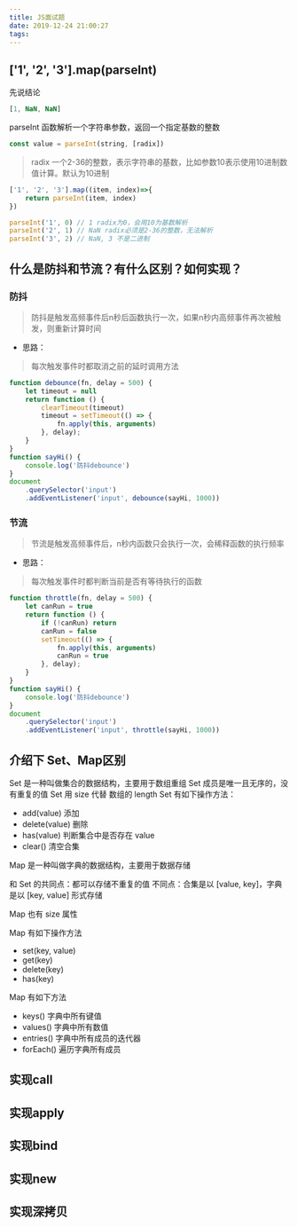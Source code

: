 ```yaml
---
title: JS面试题
date: 2019-12-24 21:00:27
tags:
---
```


## ['1', '2', '3'].map(parseInt)

先说结论

``` js 
[1, NaN, NaN]
```

parseInt 函数解析一个字符串参数，返回一个指定基数的整数

``` js
const value = parseInt(string, [radix])
```

> radix 一个2-36的整数，表示字符串的基数，比如参数10表示使用10进制数值计算。默认为10进制


``` js
['1', '2', '3'].map((item, index)=>{
    return parseInt(item, index)
})

parseInt('1', 0) // 1 radix为0，会用10为基数解析
parseInt('2', 1) // NaN radix必须是2-36的整数，无法解析
parseInt('3', 2) // NaN, 3 不是二进制
```

## 什么是防抖和节流？有什么区别？如何实现？

### 防抖

> 防抖是触发高频事件后n秒后函数执行一次，如果n秒内高频事件再次被触发，则重新计算时间

* 思路：

> 每次触发事件时都取消之前的延时调用方法

``` js
function debounce(fn, delay = 500) {
    let timeout = null
    return function () {
        clearTimeout(timeout)
        timeout = setTimeout(() => {
            fn.apply(this, arguments)
        }, delay);
    }
}
function sayHi() {
    console.log('防抖debounce')
}
document
    .querySelector('input')
    .addEventListener('input', debounce(sayHi, 1000))
```

### 节流

> 节流是触发高频事件后，n秒内函数只会执行一次，会稀释函数的执行频率

* 思路：

> 每次触发事件时都判断当前是否有等待执行的函数

``` js
function throttle(fn, delay = 500) {
    let canRun = true
    return function () {
        if (!canRun) return
        canRun = false
        setTimeout(() => {
            fn.apply(this, arguments)
            canRun = true
        }, delay);
    }
}
function sayHi() {
    console.log('防抖debounce')
}
document
    .querySelector('input')
    .addEventListener('input', throttle(sayHi, 1000))
```

## 介绍下 Set、Map区别

Set 是一种叫做集合的数据结构，主要用于数组重组
Set 成员是唯一且无序的，没有重复的值
Set 用 size 代替 数组的 length
Set 有如下操作方法：
 * add(value) 添加
 * delete(value) 删除
 * has(value) 判断集合中是否存在 value
 * clear() 清空合集

Map 是一种叫做字典的数据结构，主要用于数据存储

和 Set 的共同点：都可以存储不重复的值
不同点：合集是以 [value, key]，字典是以 [key, value] 形式存储

Map 也有 size 属性

Map 有如下操作方法
 * set(key, value)
 * get(key)
 * delete(key)
 * has(key)

Map 有如下方法
 * keys() 字典中所有键值
 * values() 字典中所有数值
 * entries() 字典中所有成员的迭代器
 * forEach() 遍历字典所有成员

## 实现call

## 实现apply

## 实现bind

## 实现new

## 实现深拷贝
